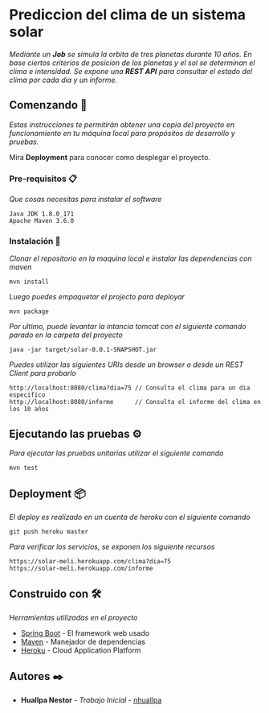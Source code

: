 # Prediccion del clima de un sistema solar

_Mediante un **Job** se simula la orbita de tres planetas durante 10 años. En base ciertos criterios de posicion de los planetas y el sol se determinan el clima e intensidad._
_Se expone una **REST API** para consultar el estado del clima por cada dia y un informe._

## Comenzando 🚀

_Estas instrucciones te permitirán obtener una copia del proyecto en funcionamiento en tu máquina local para propósitos de desarrollo y pruebas._

Mira **Deployment** para conocer como desplegar el proyecto.


### Pre-requisitos 📋

_Que cosas necesitas para instalar el software_

```
Java JDK 1.8.0_171
Apache Maven 3.6.0
```

### Instalación 🔧

_Clonar el repositorio en la maquina local e instalar las dependencias con maven_

```
mvn install
```

_Luego puedes empaquetar el projecto para deployar_

```
mvn package
```

_Por ultimo, puede levantar la intancia tomcat con el siguiente comando parado en la carpeta del proyecto_

```
java -jar target/solar-0.0.1-SNAPSHOT.jar
```

_Puedes utilizar las siguientes URIs desde un browser o desde un REST Client para probarlo_

```
http://localhost:8080/clima?dia=75 // Consulta el clima para un dia especifico
http://localhost:8080/informe      // Consulta el informe del clima en los 10 años
```

## Ejecutando las pruebas ⚙️

_Para ejecutar las pruebas unitarias utilizar el siguiente comando_

```
mvn test
```

## Deployment 📦

_El deploy es realizado en un cuenta de heroku con el siguiente comando_

```
git push heroku master
```
_Para verificar los servicios, se exponen los siguiente recursos_

```
https://solar-meli.herokuapp.com/clima?dia=75
https://solar-meli.herokuapp.com/informe
```

## Construido con 🛠️

_Herramientas utilizadas en el proyecto_

* [Spring Boot](https://spring.io/projects/spring-boot) - El framework web usado
* [Maven](https://maven.apache.org/) - Manejador de dependencias
* [Heroku](https://www.heroku.com/) - Cloud Application Platform

## Autores ✒️


* **Huallpa Nestor** - *Trabajo Inicial* - [nhuallpa](https://www.linkedin.com/in/nestor-huallpa-7239b011)

